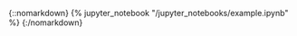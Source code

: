 <!-- ---
layout: post
title: Jupyter notebook test
date: 2024-10-06 00:05:03
description: Jupyter notebook support test
--- -->

{::nomarkdown}
{% jupyter_notebook "/jupyter_notebooks/example.ipynb" %}
{:/nomarkdown}
